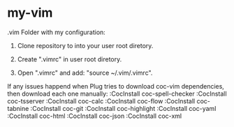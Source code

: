 # my-vim
.vim Folder with my configuration:

1) Clone repository to into your user root diretory.

2) Create ".vimrc" in user root diretory. 

3) Open ".vimrc" and add: "source ~/.vim/.vimrc".

If any issues happend when Plug tries to download coc-vim dependencies, then download each one manually:
  :CocInstall coc-spell-checker
  :CocInstall coc-tsserver
  :CocInstall coc-calc
  :CocInstall coc-flow
  :CocInstall coc-tabnine
  :CocInstall coc-git
  :CocInstall coc-highlight
  :CocInstall coc-yaml
  :CocInstall coc-html
  :CocInstall coc-json
  :CocInstall coc-xml
